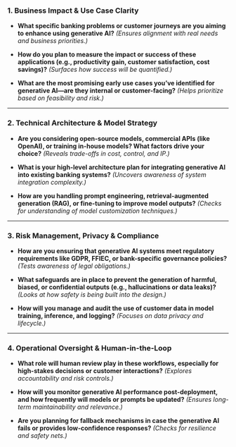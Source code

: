 ### **1. Business Impact & Use Case Clarity**

* **What specific banking problems or customer journeys are you aiming to enhance using generative AI?**
  *(Ensures alignment with real needs and business priorities.)*

* **How do you plan to measure the impact or success of these applications (e.g., productivity gain, customer satisfaction, cost savings)?**
  *(Surfaces how success will be quantified.)*

* **What are the most promising early use cases you’ve identified for generative AI—are they internal or customer-facing?**
  *(Helps prioritize based on feasibility and risk.)*

---

### **2. Technical Architecture & Model Strategy**

* **Are you considering open-source models, commercial APIs (like OpenAI), or training in-house models? What factors drive your choice?**
  *(Reveals trade-offs in cost, control, and IP.)*

* **What is your high-level architecture plan for integrating generative AI into existing banking systems?**
  *(Uncovers awareness of system integration complexity.)*

* **How are you handling prompt engineering, retrieval-augmented generation (RAG), or fine-tuning to improve model outputs?**
  *(Checks for understanding of model customization techniques.)*

---

### **3. Risk Management, Privacy & Compliance**

* **How are you ensuring that generative AI systems meet regulatory requirements like GDPR, FFIEC, or bank-specific governance policies?**
  *(Tests awareness of legal obligations.)*

* **What safeguards are in place to prevent the generation of harmful, biased, or confidential outputs (e.g., hallucinations or data leaks)?**
  *(Looks at how safety is being built into the design.)*

* **How will you manage and audit the use of customer data in model training, inference, and logging?**
  *(Focuses on data privacy and lifecycle.)*

---

### **4. Operational Oversight & Human-in-the-Loop**

* **What role will human review play in these workflows, especially for high-stakes decisions or customer interactions?**
  *(Explores accountability and risk controls.)*

* **How will you monitor generative AI performance post-deployment, and how frequently will models or prompts be updated?**
  *(Ensures long-term maintainability and relevance.)*

* **Are you planning for fallback mechanisms in case the generative AI fails or provides low-confidence responses?**
  *(Checks for resilience and safety nets.)*

